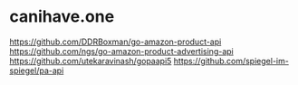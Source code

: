 # canihave.one

https://github.com/DDRBoxman/go-amazon-product-api
https://github.com/ngs/go-amazon-product-advertising-api
https://github.com/utekaravinash/gopaapi5
https://github.com/spiegel-im-spiegel/pa-api
